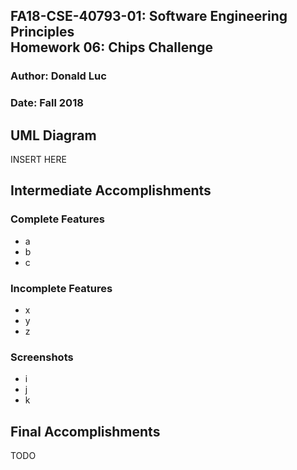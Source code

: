FA18-CSE-40793-01: Software Engineering Principles  
Homework 06: Chips Challenge  
--------------------------------------------------
### Author: Donald Luc
### Date: Fall 2018


UML Diagram  
-----------
INSERT HERE


Intermediate Accomplishments  
----------------------------

### Complete Features
- a
- b
- c


### Incomplete Features
- x
- y
- z


### Screenshots
- i
- j
- k


Final Accomplishments  
---------------------
TODO

